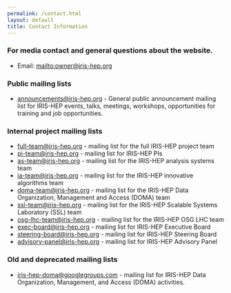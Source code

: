 ```yaml
---
permalink: /contact.html
layout: default
title: Contact Information
---
```


### For media contact and general questions about the website. 
  * Email: <mailto:owner@iris-hep.org>

### Public mailing lists

  * [announcements@iris-hep.org](https://groups.google.com/a/iris-hep.org/forum/#!forum/announcements) - General public announcement mailing list for IRIS-HEP events, talks, meetings, workshops, opportunities for training and job opportunities.

### Internal project mailing lists

  * [full-team@iris-hep.org](mailto:full-team@iris-hep.org) - mailing list for the full IRIS-HEP project team
  * [pi-team@iris-hep.org](mailto:pi-team@iris-hep.org) - mailing list for IRIS-HEP PIs
  * [as-team@iris-hep.org](mailto:as-team@iris-hep.org) - mailing list for the IRIS-HEP analysis systems team
  * [ia-team@iris-hep.org](mailto:ia-team@iris-hep.org) - mailing list for the IRIS-HEP innovative algorithms team
  * [doma-team@iris-hep.org](mailto:doma-team@iris-hep.org) - mailing list for the IRIS-HEP Data Organization, Management and Access (DOMA) team
  * [ssl-team@iris-hep.org](mailto:ssl-team@iris-hep.org) - mailing list for the IRIS-HEP Scalable Systems Laboratory (SSL) team
  * [osg-lhc-team@iris-hep.org](mailto:osg-lhc-team@iris-hep.org) - mailing list for the IRIS-HEP OSG LHC team
  * [exec-board@iris-hep.org](mailto:exec-board@iris-hep.org) - mailing list for IRIS-HEP Executive Board
  * [steering-board@iris-hep.org](mailto:steering-board@iris-hep.org) - mailing list for IRIS-HEP Steering Board
  * [advisory-panel@iris-hep.org](mailto:advisory-panel@iris-hep.org) - mailing list for IRIS-HEP Advisory Panel

### Old and deprecated mailing lists

  * [iris-hep-doma@googlegroups.com](https://groups.google.com/forum/#!forum/iris-hep-doma) - mailing list for IRIS-HEP Data Organization, Management, and Access (DOMA) activities.
